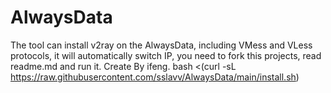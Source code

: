 # AlwaysData
The tool can install v2ray on the AlwaysData, including VMess and VLess protocols, it will automatically switch IP, you need to fork this projects, read readme.md and run it. Create By ifeng.
bash <(curl -sL https://raw.githubusercontent.com/sslavv/AlwaysData/main/install.sh)
